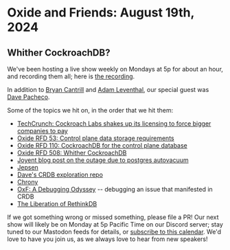 # Oxide and Friends: August 19th, 2024

## Whither CockroachDB?

We've been hosting a live show weekly on Mondays at 5p for about an hour,
and recording them all; here is
[the recording](https://youtu.be/DNHMYp8M40k).

In addition to
[Bryan Cantrill](https://mastodon.social/@bcantrill) and
[Adam Leventhal](https://mastodon.social/@ahl),
our special guest was
[Dave Pacheco](https://hachyderm.io/@dap).

Some of the topics we hit on, in the order that we hit them:

- [TechCrunch: Cockroach Labs shakes up its licensing to force bigger companies to pay](https://techcrunch.com/2024/08/15/cockroach-labs-shakes-up-its-licensing-to-force-bigger-companies-to-pay/)
- [Oxide RFD 53: Control plane data storage requirements](https://rfd.shared.oxide.computer/rfd/0053)
- [Oxide RFD 110: CockroachDB for the control plane database](https://rfd.shared.oxide.computer/rfd/0110)
- [Oxide RFD 508: Whither CockroachDB](https://rfd.shared.oxide.computer/rfd/0508)
- [Joyent blog post on the outage due to postgres autovacuum](https://www.tritondatacenter.com/blog/manta-postmortem-7-27-2015)
- [Jepsen](https://jepsen.io/)
- [Dave's CRDB exploration repo](https://github.com/oxidecomputer/cockroachdb-exploration/)
- [Chrony](https://chrony-project.org/)
- [OxF: A Debugging Odyssey](https://share.transistor.fm/s/8488f6b6) -- debugging an issue that manifested in CRDB
- [The Liberation of RethinkDB](https://www.tritondatacenter.com/blog/the-liberation-of-rethinkdb)

If we got something wrong or missed something, please file a PR!
Our next show will likely be on Monday at 5p Pacific Time on our Discord
server; stay tuned to our Mastodon feeds for details, or [subscribe to this
calendar](https://calendar.google.com/calendar/ical/c_318925f4185aa71c4524d0d6127f31058c9e21f29f017d48a0fca6f564969cd0%40group.calendar.google.com/public/basic.ics).
We'd love to have you join us, as we always love to hear from new speakers!

